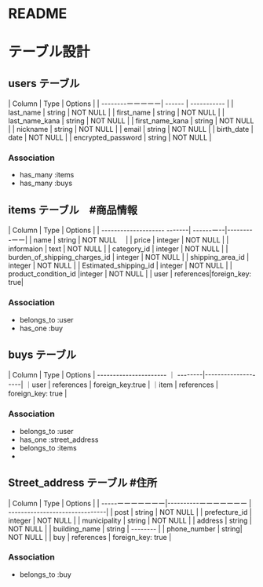 # README

# テーブル設計

##  users テーブル

| Column           | Type   | Options     |
| --------ーーーーー| ------ | ----------- |
| last_name       | string | NOT NULL    |
| first_name      | string | NOT NULL    |
| last_name_kana  | string | NOT NULL    |
| first_name_kana | string | NOT NULL    |
| nickname        | string | NOT NULL    |
| email           | string | NOT NULL    |
| birth_date            | date    | NOT NULL   |
| encrypted_password  | string  | NOT NULL   | 

###   Association

- has_many   :items
- has_many    :buys





## items テーブル　#商品情報

|        Column               | Type     | Options     |
| -------------------- -------| ------ー--|---------ーー|
| name                          | string |  NOT NULL  　|
| price                         | integer | NOT NULL   |
| informaion                    | text    | NOT NULL   |
| category_id                   | integer | NOT NULL   |
| burden_of_shipping_charges_id | integer | NOT NULL   |
| shipping_area_id              | integer | NOT NULL   |
| Estimated_shipping_id         | integer | NOT NULL   |
| product_condition_id          |integer  | NOT NULL   |
| user                          | references|foreign_key: true|


###   Association

- belongs_to :user
- has_one :buy


##          buys テーブル
| Column               | Type    |      Options         |
---------------------- ｜ --------|--------------------|
｜user               | references |  foreign_key:true  |
｜item               | references |  foreign_key: true |

###   Association

 - belongs_to :user
- has_one :street_address
- belongs_to :items
- 



##  Street_address テーブル #住所
| Column  | Type       |             Options            |
| -----ーーーーーーー|----------ーーーーーーー | -------------------------------|
| post             | string  | NOT NULL   |
| prefecture_id    | integer | NOT NULL   |
| municipality     | string | NOT NULL    |
| address          | string | NOT NULL    |
| building_name     | string | --------    |
| phone_number     | string| NOT NULL     | 
| buy               | references          | foreign_key: true    |

### Association

- belongs_to :buy


## 